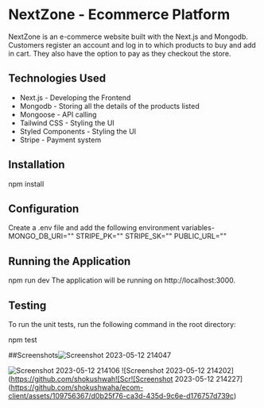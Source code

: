 
# NextZone - Ecommerce Platform

NextZone is an e-commerce website built with the Next.js and Mongodb. Customers register an account and log in to which products to buy and add in cart. They also have the option to pay as they checkout the store. 


## Technologies Used
* Next.js - Developing the Frontend 
* Mongodb - Storing all the details of the products listed
* Mongoose - API calling
* Tailwind CSS - Styling the UI
* Styled Components - Styling the UI
* Stripe - Payment system
## Installation
npm install
## Configuration
Create a .env file and add the following environment variables-
MONGO_DB_URI=""
STRIPE_PK=""
STRIPE_SK=""
PUBLIC_URL=""

## Running the Application
npm run dev
The application will be running on http://localhost:3000.
## Testing
To run the unit tests, run the following command in the root directory:

npm test

##Screenshots![Screenshot 2023-05-12 214047](https://github.com/shokushwaha/ecom-client/assets/109756367/80c31c21-72e3-4385-bb4b-118e809b420e)

![Screenshot 2023-05-12 214106](https://github.com/shokushwaha/ecom-client/assets/109756367/e60a0356-e22f-456c-94b5-103bfa64720d)
![Screenshot 2023-05-12 214202](https://github.com/shokushwah![Scr![Screenshot 2023-05-12 214227](https://github.com/shokushwaha/ecom-client/assets/109756367/d0b25f76-ca3d-435d-9c6e-d176757d739c)



